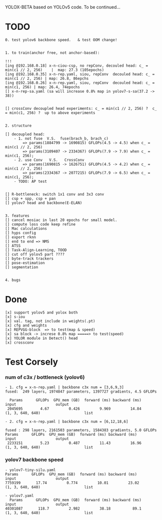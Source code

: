 YOLOX-BETA based on YOLOv5 code. To be continued...


# TODO

	0. test yolov6 backbone speed.   & test OOM change!


	1. to train(anchor free, not anchor-based): 

	!!! 
	[ing @192.168.0.18] x-n-ciou-csp, no repConv, decouled head: c_ = min(c1 // 2, 256)    |  map: 27.3 (105epochs)
	[ing @192.168.0.35] x-n-rep.yaml, siou, repConv  decouled head: c_ = min(c1 // 2, 256) | map: 26.8, 86epchs
	[ing @192.168.0.26] x-n-rep.yaml, siou, repConv  decouled head: c_ = min(c1, 256) | map: 26.4, 74epochs
	[] x-n-rep-sa.yaml (sa will increase 0.8% map in yolov7-s-sa(37.2 -> 38))


	[] crossConv decoupled head experiments: c_ = min(c1 // 2, 256) ?  c_ = min(c1, 256) ?  up to above experiments


	2. structure

	[] decoupled head: 
		- 1. not fuse  V.S.  fuse(brach_b, brach_c)  
			=> params(1884799 -> 1690815) GFLOPs(4.5 -> 4.5) when c_ = min(c1 // 2, 256)
			=> params(3109407 -> 2334367) GFLOPs(7.9 -> 7.9) when c_ = min(c1, 256); 
		- 2. use Conv   V.S.   CrossConv
			=> params(1690815 -> 1626751) GFLOPs(4.5 -> 4.2) when c_ = min(c1 // 2, 256)
			=> params(2334367 -> 2077215) GFLOPs(7.9 -> 6.5) when c_ = min(c1, 256); 
		- TODO: AP test


	[] R-bottleneck: switch 1x1 conv and 3x3 conv
	[] csp + spp, csp + pan
	[] yolov7 head and backbone(E-ELAN)


	3. features
	[] cancel mosiac in last 20 epochs for small model.
	[] compute loss code keep refine
	[] Mac calculations
	[] hyps config
	[] export rknn
	[] end to end => NMS
	[] ATSS 
	[] Task-Align-Learning, TOOD
	[] cut off yolov5 part ????
	[] byte-track trackers
	[] pose-estimation
	[] segmentation


	4. bugs
	



# Done
	[x] support yolov5 and yolox both
	[x] s-iou
	[x] val. tag, not include in weights(.pt)
	[x] cfg and weights
	[x] REPVGG-block  => to test(map & speed)
	[x] sa block -> increse 0.8% map =====> to test(speed)
	[x] YOLOR module in Detect() head
	[x] crossconv 

# Test Corsely 

### num of c3x / bottleneck (yolov6)

	- 1. cfg = x-n-rep.yaml | backbone c3x num = [3,6,9,3]  
	fused:  249 layers, 1974847 parameters, 1397727 gradients, 4.5 GFLOPs

      Params      GFLOPs  GPU_mem (GB)  forward (ms) backward (ms)                   input                  output
     2045695        4.67         0.426         9.969         14.84        (1, 3, 640, 640)                    list

	- 2. cfg = x-n-rep.yaml | backbone c3x num = [6,12,18,6]  
	
	fused : 298 layers, 2161503 parameters, 1584383 gradients, 5.0 GFLOPs
	Params      GFLOPs  GPU_mem (GB)  forward (ms) backward (ms)                   input                  output
     2233151        5.23         0.487         11.43         16.96        (1, 3, 640, 640)                    list


### yolov7 backbone speed

	- yolov7-tiny-silu.yaml
  	Params      GFLOPs  GPU_mem (GB)  forward (ms) backward (ms)                   input                  output
 	7759199       17.74         0.774         10.01         23.02        (1, 3, 640, 640)                    list

 	- yolov7.yaml
      Params      GFLOPs  GPU_mem (GB)  forward (ms) backward (ms)                   input                  output
    40301087       118.7         2.982         38.18          89.1        (1, 3, 640, 640)                    list



